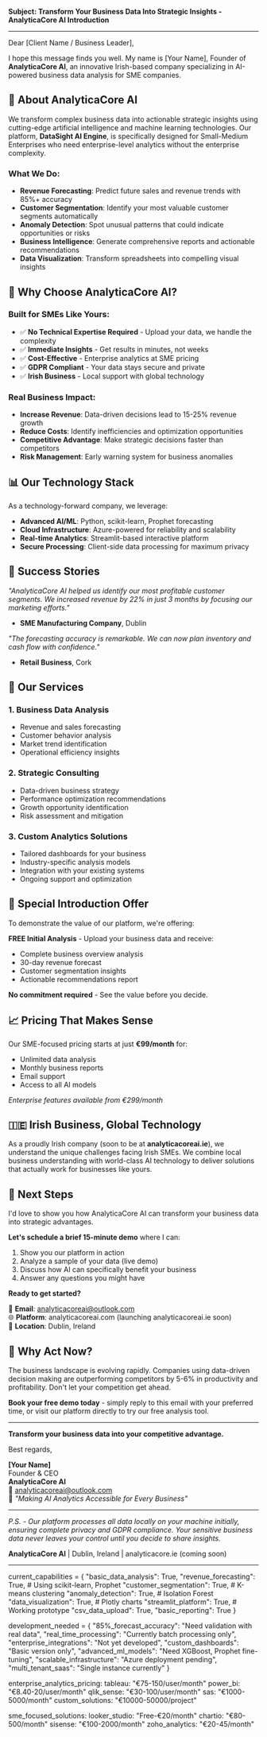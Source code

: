 **Subject: Transform Your Business Data Into Strategic Insights - AnalyticaCore AI Introduction**

---

Dear [Client Name / Business Leader],

I hope this message finds you well. My name is [Your Name], Founder of **AnalyticaCore AI**, an innovative Irish-based company specializing in AI-powered business data analysis for SME companies.

## 🧠 **About AnalyticaCore AI**

We transform complex business data into actionable strategic insights using cutting-edge artificial intelligence and machine learning technologies. Our platform, **DataSight AI Engine**, is specifically designed for Small-Medium Enterprises who need enterprise-level analytics without the enterprise complexity.

### **What We Do:**
- **Revenue Forecasting**: Predict future sales and revenue trends with 85%+ accuracy
- **Customer Segmentation**: Identify your most valuable customer segments automatically
- **Anomaly Detection**: Spot unusual patterns that could indicate opportunities or risks
- **Business Intelligence**: Generate comprehensive reports and actionable recommendations
- **Data Visualization**: Transform spreadsheets into compelling visual insights

## 🎯 **Why Choose AnalyticaCore AI?**

### **Built for SMEs Like Yours:**
- ✅ **No Technical Expertise Required** - Upload your data, we handle the complexity
- ✅ **Immediate Insights** - Get results in minutes, not weeks
- ✅ **Cost-Effective** - Enterprise analytics at SME pricing
- ✅ **GDPR Compliant** - Your data stays secure and private
- ✅ **Irish Business** - Local support with global technology

### **Real Business Impact:**
- **Increase Revenue**: Data-driven decisions lead to 15-25% revenue growth
- **Reduce Costs**: Identify inefficiencies and optimization opportunities
- **Competitive Advantage**: Make strategic decisions faster than competitors
- **Risk Management**: Early warning system for business anomalies

## 📊 **Our Technology Stack**

As a technology-forward company, we leverage:
- **Advanced AI/ML**: Python, scikit-learn, Prophet forecasting
- **Cloud Infrastructure**: Azure-powered for reliability and scalability
- **Real-time Analytics**: Streamlit-based interactive platform
- **Secure Processing**: Client-side data processing for maximum privacy

## 🚀 **Success Stories**

*"AnalyticaCore AI helped us identify our most profitable customer segments. We increased revenue by 22% in just 3 months by focusing our marketing efforts."*
- **SME Manufacturing Company**, Dublin

*"The forecasting accuracy is remarkable. We can now plan inventory and cash flow with confidence."*
- **Retail Business**, Cork

## 💼 **Our Services**

### **1. Business Data Analysis**
- Revenue and sales forecasting
- Customer behavior analysis
- Market trend identification
- Operational efficiency insights

### **2. Strategic Consulting**
- Data-driven business strategy
- Performance optimization recommendations
- Growth opportunity identification
- Risk assessment and mitigation

### **3. Custom Analytics Solutions**
- Tailored dashboards for your business
- Industry-specific analysis models
- Integration with your existing systems
- Ongoing support and optimization

## 🎁 **Special Introduction Offer**

To demonstrate the value of our platform, we're offering:

**FREE Initial Analysis** - Upload your business data and receive:
- Complete business overview analysis
- 30-day revenue forecast
- Customer segmentation insights
- Actionable recommendations report

**No commitment required** - See the value before you decide.

## 📈 **Pricing That Makes Sense**

Our SME-focused pricing starts at just **€99/month** for:
- Unlimited data analysis
- Monthly business reports
- Email support
- Access to all AI models

*Enterprise features available from €299/month*

## 🇮🇪 **Irish Business, Global Technology**

As a proudly Irish company (soon to be at **analyticacoreai.ie**), we understand the unique challenges facing Irish SMEs. We combine local business understanding with world-class AI technology to deliver solutions that actually work for businesses like yours.

## 🤝 **Next Steps**

I'd love to show you how AnalyticaCore AI can transform your business data into strategic advantages. 

**Let's schedule a brief 15-minute demo** where I can:
1. Show you our platform in action
2. Analyze a sample of your data (live demo)
3. Discuss how AI can specifically benefit your business
4. Answer any questions you might have

**Ready to get started?**

📧 **Email**: analyticacoreai@outlook.com  
🌐 **Platform**: analyticacoreai.com (launching analyticacoreai.ie soon)  
📍 **Location**: Dublin, Ireland  

## 🎯 **Why Act Now?**

The business landscape is evolving rapidly. Companies using data-driven decision making are outperforming competitors by 5-6% in productivity and profitability. Don't let your competition get ahead.

**Book your free demo today** - simply reply to this email with your preferred time, or visit our platform directly to try our free analysis tool.

---

**Transform your business data into your competitive advantage.**

Best regards,

**[Your Name]**  
Founder & CEO  
**AnalyticaCore AI**  
📧 analyticacoreai@outlook.com  
🧠 *"Making AI Analytics Accessible for Every Business"*

---

*P.S. - Our platform processes all data locally on your machine initially, ensuring complete privacy and GDPR compliance. Your sensitive business data never leaves your control until you decide to share insights.*

**AnalyticaCore AI** | Dublin, Ireland | analyticacore.ie (coming soon)

---

current_capabilities = {
    "basic_data_analysis": True,
    "revenue_forecasting": True,  # Using scikit-learn, Prophet
    "customer_segmentation": True,  # K-means clustering
    "anomaly_detection": True,  # Isolation Forest
    "data_visualization": True,  # Plotly charts
    "streamlit_platform": True,  # Working prototype
    "csv_data_upload": True,
    "basic_reporting": True
}

development_needed = {
    "85%_forecast_accuracy": "Need validation with real data",
    "real_time_processing": "Currently batch processing only",
    "enterprise_integrations": "Not yet developed",
    "custom_dashboards": "Basic version only",
    "advanced_ml_models": "Need XGBoost, Prophet fine-tuning",
    "scalable_infrastructure": "Azure deployment pending",
    "multi_tenant_saas": "Single instance currently"
}

enterprise_analytics_pricing:
  tableau: "€75-150/user/month"
  power_bi: "€8.40-20/user/month"
  qlik_sense: "€30-100/user/month"
  sas: "€1000-5000/month"
  custom_solutions: "€10000-50000/project"

sme_focused_solutions:
  looker_studio: "Free-€20/month"
  chartio: "€80-500/month"
  sisense: "€100-2000/month"
  zoho_analytics: "€20-45/month"